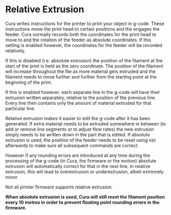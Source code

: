 Relative Extrusion
====
Cura writes instructions for the printer to print your object in g-code. These instructions move the print head to certain positions and the engages the feeder. Cura normally records both the coordinates for the print head to move to and the rotation of the feeder as absolute coordinates. If this setting is enabled however, the coordinates for the feeder will be recorded relatively.

If this is disabled (i.e. absolute extrusion) the position of the filament at the start of the print is held as the zero coordinate. The position of the filament will increase throughout the file as more material gets extruded and the filament needs to move further and further from the starting point at the beginning of the print.

If this is enabled however, each separate line in the g-code will have their extrusion written separately, relative to the position of the previous line. Every line then contains only the amount of material extruded for that particular line.

Relative extrusion makes it easier to edit the g-code after it has been generated. If extra material needs to be extruded somewhere in between (to add or remove line segments or to adjust flow rates) the new extrusion simply needs to be written down in the part that is edited. If absolute extrusion is used, the position of the feeder needs to be reset using `G92` afterwards to make sure all subsequent commands are correct.

However if any rounding errors are introduced at any time during the processing of the g-code (in Cura, the firmware or the motion) absolute extrusion will automatically correct for that in the next line. In relative extrusion, this will lead to overextrusion or underextrusion, albeit extremely minor.

Not all printer firmware supports relative extrusion.

**When absolute extrusion is used, Cura will still reset the filament position every 10 metres in order to prevent floating point rounding errors in the firmware.**